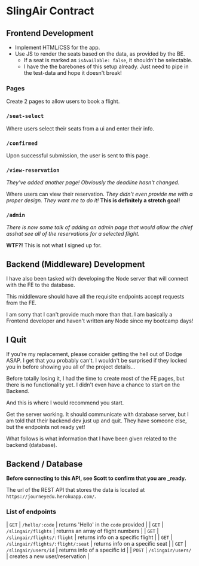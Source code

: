 # SlingAir Contract 

## Frontend Development

- Implement HTML/CSS for the app.
- Use JS to render the seats based on the data, as provided by the BE.
    - If a seat is marked as `isAvailable: false`, it shouldn't be selectable.
    - I have the the barebones of this setup already. Just need to pipe in the test-data and hope it doesn't break!

### Pages

Create 2 pages to allow users to book a flight.

### `/seat-select`

Where users select their seats from a ui and enter their info.

### `/confirmed`

Upon successful submission, the user is sent to this page.

### `/view-reservation`

_They've added another page! Obviously the deadline hasn't changed._

Where users can view their reservation. _They didn't even provide me with a proper design. They want me to do it!_ **This is definitely a stretch goal!**

### `/admin`

_There is now some talk of adding an admin page that would allow the chief asshat see all of the reservations for a selected flight._

**WTF?!** This is not what I signed up for. 

## Backend (Middleware) Development

I have also been tasked with developing the Node server that will connect with the FE to the database.

This middleware should have all the requisite endpoints accept requests from the FE. 

I am sorry that I can't provide much more than that. I am basically a Frontend developer and haven't written any Node since my bootcamp days!


## I Quit

If you're my replacement, please consider getting the hell out of Dodge ASAP. I get that you probably can't. I wouldn't be surprised if they locked you in before showing you all of the project details...

Before totally losing it, I had the time to create most of the FE pages, but there is no functionality yet. I didn't even have a chance to start on the Backend.

And this is where I would recommend you start.

Get the server working. It should communicate with database server, but I am told that their backend dev just up and quit. They have someone else, but the endpoints not ready yet!

What follows is what information that I have been given related to the backend (database).

## Backend / Database

**Before connecting to this API, see Scott to confirm that you are _ready.**

The url of the REST API that stores the data is located at `https://journeyedu.herokuapp.com/`.

### List of endpoints
 
| `GET`   | `/hello/:code`    | returns 'Hello' in the `code` provided |
| `GET`   | `/slingair/flights` | returns an array of flight numbers |
| `GET`   | `/slingair/flights/:flight` | returns info on a specific flight |
| `GET`   | `/slingair/flights/:flight/:seat` | returns info on a specific seat |
| `GET`   | `/slingair/users/id` | returns info of a specific id |
| `POST`  | `/slingair/users/` | creates a new user/reservation |